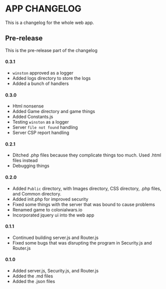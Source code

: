 # APP CHANGELOG
This is a changelog for the whole web app.

## Pre-release
This is the pre-release part of the changelog
#### 0.3.1
- ```winston``` approved as a logger
- Added logs directory to store the logs
- Added a bunch of handlers
#### 0.3.0
- Html nonsense
- Added Game directory and game things
- Added Constants.js
- Testing ```winston``` as a logger
- Server ```file not found``` handling
- Server CSP report handling
#### 0.2.1
- Ditched .php files because they complicate things too much. Used .html files instead
- Debugging things
#### 0.2.0
- Added ``Public`` directory, with Images directory, CSS directory,
.php files, and Common directory.
- Added init.php for improved security
- Fixed some things with the server that was bound to cause problems
- Renamed game to colonialwars.io
- Incorporated jquery ui into the web app
#### 0.1.1
- Continued building server.js and Router.js
- Fixed some bugs that was disrupting the program in
Security.js and Router.js
#### 0.1.0
- Added server.js, Security.js, and Router.js
- Added the .md files
- Added the .json files
